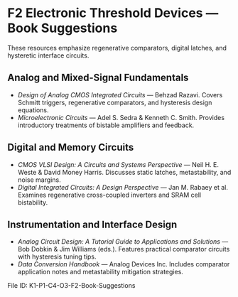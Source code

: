 # F2 Electronic Threshold Devices — Book Suggestions

These resources emphasize regenerative comparators, digital latches, and hysteretic interface circuits.

## Analog and Mixed-Signal Fundamentals
- *Design of Analog CMOS Integrated Circuits* — Behzad Razavi. Covers Schmitt triggers, regenerative comparators, and hysteresis design equations.
- *Microelectronic Circuits* — Adel S. Sedra & Kenneth C. Smith. Provides introductory treatments of bistable amplifiers and feedback.

## Digital and Memory Circuits
- *CMOS VLSI Design: A Circuits and Systems Perspective* — Neil H. E. Weste & David Money Harris. Discusses static latches, metastability, and noise margins.
- *Digital Integrated Circuits: A Design Perspective* — Jan M. Rabaey et al. Examines regenerative cross-coupled inverters and SRAM cell bistability.

## Instrumentation and Interface Design
- *Analog Circuit Design: A Tutorial Guide to Applications and Solutions* — Bob Dobkin & Jim Williams (eds.). Features practical comparator circuits with hysteresis tuning tips.
- *Data Conversion Handbook* — Analog Devices Inc. Includes comparator application notes and metastability mitigation strategies.

File ID: K1-P1-C4-O3-F2-Book-Suggestions
